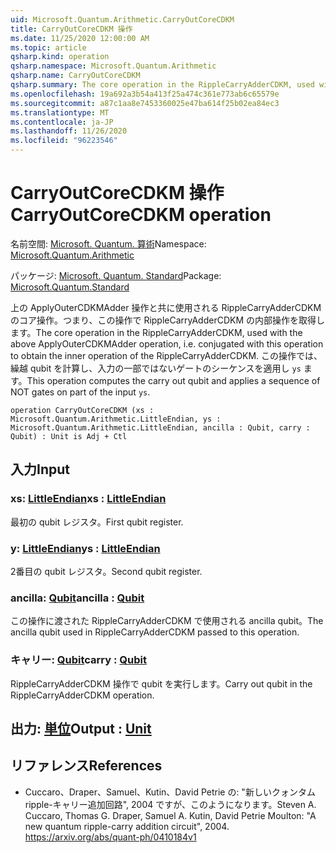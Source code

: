 ```yaml
---
uid: Microsoft.Quantum.Arithmetic.CarryOutCoreCDKM
title: CarryOutCoreCDKM 操作
ms.date: 11/25/2020 12:00:00 AM
ms.topic: article
qsharp.kind: operation
qsharp.namespace: Microsoft.Quantum.Arithmetic
qsharp.name: CarryOutCoreCDKM
qsharp.summary: The core operation in the RippleCarryAdderCDKM, used with the above ApplyOuterCDKMAdder operation, i.e. conjugated with this operation to obtain the inner operation of the RippleCarryAdderCDKM. This operation computes the carry out qubit and applies a sequence of NOT gates on part of the input `ys`.
ms.openlocfilehash: 19a692a3b54a413f25a474c361e773ab6c65579e
ms.sourcegitcommit: a87c1aa8e7453360025e47ba614f25b02ea84ec3
ms.translationtype: MT
ms.contentlocale: ja-JP
ms.lasthandoff: 11/26/2020
ms.locfileid: "96223546"
---
```

# <a name="carryoutcorecdkm-operation"></a><span data-ttu-id="10354-102">CarryOutCoreCDKM 操作</span><span class="sxs-lookup"><span data-stu-id="10354-102">CarryOutCoreCDKM operation</span></span>

<span data-ttu-id="10354-103">名前空間: [Microsoft. Quantum. 算術](xref:Microsoft.Quantum.Arithmetic)</span><span class="sxs-lookup"><span data-stu-id="10354-103">Namespace: [Microsoft.Quantum.Arithmetic](xref:Microsoft.Quantum.Arithmetic)</span></span>

<span data-ttu-id="10354-104">パッケージ: [Microsoft. Quantum. Standard](https://nuget.org/packages/Microsoft.Quantum.Standard)</span><span class="sxs-lookup"><span data-stu-id="10354-104">Package: [Microsoft.Quantum.Standard](https://nuget.org/packages/Microsoft.Quantum.Standard)</span></span>


<span data-ttu-id="10354-105">上の ApplyOuterCDKMAdder 操作と共に使用される RippleCarryAdderCDKM のコア操作。つまり、この操作で RippleCarryAdderCDKM の内部操作を取得します。</span><span class="sxs-lookup"><span data-stu-id="10354-105">The core operation in the RippleCarryAdderCDKM, used with the above ApplyOuterCDKMAdder operation, i.e. conjugated with this operation to obtain the inner operation of the RippleCarryAdderCDKM.</span></span> <span data-ttu-id="10354-106">この操作では、繰越 qubit を計算し、入力の一部ではないゲートのシーケンスを適用し `ys` ます。</span><span class="sxs-lookup"><span data-stu-id="10354-106">This operation computes the carry out qubit and applies a sequence of NOT gates on part of the input `ys`.</span></span>

```qsharp
operation CarryOutCoreCDKM (xs : Microsoft.Quantum.Arithmetic.LittleEndian, ys : Microsoft.Quantum.Arithmetic.LittleEndian, ancilla : Qubit, carry : Qubit) : Unit is Adj + Ctl
```


## <a name="input"></a><span data-ttu-id="10354-107">入力</span><span class="sxs-lookup"><span data-stu-id="10354-107">Input</span></span>

### <a name="xs--littleendian"></a><span data-ttu-id="10354-108">xs: [LittleEndian](xref:Microsoft.Quantum.Arithmetic.LittleEndian)</span><span class="sxs-lookup"><span data-stu-id="10354-108">xs : [LittleEndian](xref:Microsoft.Quantum.Arithmetic.LittleEndian)</span></span>

<span data-ttu-id="10354-109">最初の qubit レジスタ。</span><span class="sxs-lookup"><span data-stu-id="10354-109">First qubit register.</span></span>


### <a name="ys--littleendian"></a><span data-ttu-id="10354-110">y: [LittleEndian](xref:Microsoft.Quantum.Arithmetic.LittleEndian)</span><span class="sxs-lookup"><span data-stu-id="10354-110">ys : [LittleEndian](xref:Microsoft.Quantum.Arithmetic.LittleEndian)</span></span>

<span data-ttu-id="10354-111">2番目の qubit レジスタ。</span><span class="sxs-lookup"><span data-stu-id="10354-111">Second qubit register.</span></span>


### <a name="ancilla--qubit"></a><span data-ttu-id="10354-112">ancilla: [Qubit](xref:microsoft.quantum.lang-ref.qubit)</span><span class="sxs-lookup"><span data-stu-id="10354-112">ancilla : [Qubit](xref:microsoft.quantum.lang-ref.qubit)</span></span>

<span data-ttu-id="10354-113">この操作に渡された RippleCarryAdderCDKM で使用される ancilla qubit。</span><span class="sxs-lookup"><span data-stu-id="10354-113">The ancilla qubit used in RippleCarryAdderCDKM passed to this operation.</span></span>


### <a name="carry--qubit"></a><span data-ttu-id="10354-114">キャリー: [Qubit](xref:microsoft.quantum.lang-ref.qubit)</span><span class="sxs-lookup"><span data-stu-id="10354-114">carry : [Qubit](xref:microsoft.quantum.lang-ref.qubit)</span></span>

<span data-ttu-id="10354-115">RippleCarryAdderCDKM 操作で qubit を実行します。</span><span class="sxs-lookup"><span data-stu-id="10354-115">Carry out qubit in the RippleCarryAdderCDKM operation.</span></span>



## <a name="output--unit"></a><span data-ttu-id="10354-116">出力: [単位](xref:microsoft.quantum.lang-ref.unit)</span><span class="sxs-lookup"><span data-stu-id="10354-116">Output : [Unit](xref:microsoft.quantum.lang-ref.unit)</span></span>



## <a name="references"></a><span data-ttu-id="10354-117">リファレンス</span><span class="sxs-lookup"><span data-stu-id="10354-117">References</span></span>

- <span data-ttu-id="10354-118">Cuccaro、Draper、Samuel、Kutin、David Petrie の: "新しいクォンタム ripple-キャリー追加回路", 2004 ですが、このようになります。</span><span class="sxs-lookup"><span data-stu-id="10354-118">Steven A. Cuccaro, Thomas G. Draper, Samuel A. Kutin, David Petrie Moulton: "A new quantum ripple-carry addition circuit", 2004.</span></span>
  https://arxiv.org/abs/quant-ph/0410184v1